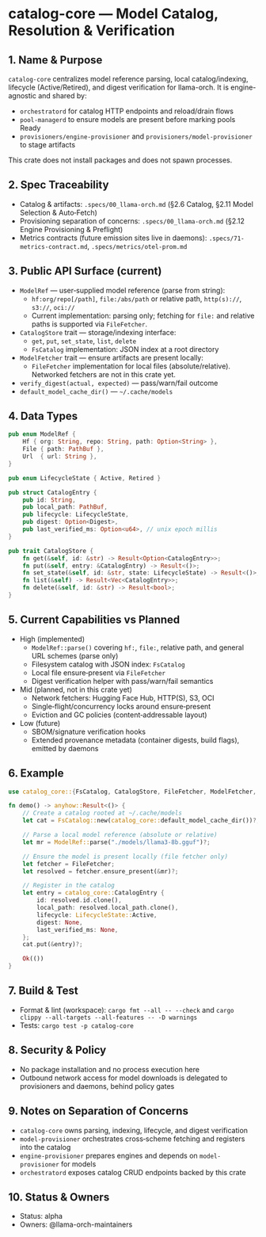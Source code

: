 # catalog-core — Model Catalog, Resolution & Verification

## 1. Name & Purpose

`catalog-core` centralizes model reference parsing, local catalog/indexing, lifecycle (Active/Retired), and digest verification for llama-orch. It is engine-agnostic and shared by:

- `orchestratord` for catalog HTTP endpoints and reload/drain flows
- `pool-managerd` to ensure models are present before marking pools Ready
- `provisioners/engine-provisioner` and `provisioners/model-provisioner` to stage artifacts

This crate does not install packages and does not spawn processes.

## 2. Spec Traceability

- Catalog & artifacts: `.specs/00_llama-orch.md` (§2.6 Catalog, §2.11 Model Selection & Auto‑Fetch)
- Provisioning separation of concerns: `.specs/00_llama-orch.md` (§2.12 Engine Provisioning & Preflight)
- Metrics contracts (future emission sites live in daemons): `.specs/71-metrics-contract.md`, `.specs/metrics/otel-prom.md`

## 3. Public API Surface (current)

- `ModelRef` — user‑supplied model reference (parse from string):
  - `hf:org/repo[/path]`, `file:/abs/path` or relative path, `http(s)://`, `s3://`, `oci://`
  - Current implementation: parsing only; fetching for `file:` and relative paths is supported via `FileFetcher`.
- `CatalogStore` trait — storage/indexing interface:
  - `get`, `put`, `set_state`, `list`, `delete`
  - `FsCatalog` implementation: JSON index at a root directory
- `ModelFetcher` trait — ensure artifacts are present locally:
  - `FileFetcher` implementation for local files (absolute/relative). Networked fetchers are not in this crate yet.
- `verify_digest(actual, expected)` — pass/warn/fail outcome
- `default_model_cache_dir()` — `~/.cache/models`

## 4. Data Types

```rust
pub enum ModelRef {
    Hf { org: String, repo: String, path: Option<String> },
    File { path: PathBuf },
    Url  { url: String },
}

pub enum LifecycleState { Active, Retired }

pub struct CatalogEntry {
    pub id: String,
    pub local_path: PathBuf,
    pub lifecycle: LifecycleState,
    pub digest: Option<Digest>,
    pub last_verified_ms: Option<u64>, // unix epoch millis
}

pub trait CatalogStore {
    fn get(&self, id: &str) -> Result<Option<CatalogEntry>>;
    fn put(&self, entry: &CatalogEntry) -> Result<()>;
    fn set_state(&self, id: &str, state: LifecycleState) -> Result<()>;
    fn list(&self) -> Result<Vec<CatalogEntry>>;
    fn delete(&self, id: &str) -> Result<bool>;
}
```

## 5. Current Capabilities vs Planned

- High (implemented)
  - `ModelRef::parse()` covering `hf:`, `file:`, relative path, and general URL schemes (parse only)
  - Filesystem catalog with JSON index: `FsCatalog`
  - Local file ensure‑present via `FileFetcher`
  - Digest verification helper with pass/warn/fail semantics
- Mid (planned, not in this crate yet)
  - Network fetchers: Hugging Face Hub, HTTP(S), S3, OCI
  - Single‑flight/concurrency locks around ensure‑present
  - Eviction and GC policies (content‑addressable layout)
- Low (future)
  - SBOM/signature verification hooks
  - Extended provenance metadata (container digests, build flags), emitted by daemons

## 6. Example

```rust
use catalog_core::{FsCatalog, CatalogStore, FileFetcher, ModelFetcher, ModelRef, LifecycleState};

fn demo() -> anyhow::Result<()> {
    // Create a catalog rooted at ~/.cache/models
    let cat = FsCatalog::new(catalog_core::default_model_cache_dir())?;

    // Parse a local model reference (absolute or relative)
    let mr = ModelRef::parse("./models/llama3-8b.gguf")?;

    // Ensure the model is present locally (file fetcher only)
    let fetcher = FileFetcher;
    let resolved = fetcher.ensure_present(&mr)?;

    // Register in the catalog
    let entry = catalog_core::CatalogEntry {
        id: resolved.id.clone(),
        local_path: resolved.local_path.clone(),
        lifecycle: LifecycleState::Active,
        digest: None,
        last_verified_ms: None,
    };
    cat.put(&entry)?;

    Ok(())
}
```

## 7. Build & Test

- Format & lint (workspace): `cargo fmt --all -- --check` and `cargo clippy --all-targets --all-features -- -D warnings`
- Tests: `cargo test -p catalog-core`

## 8. Security & Policy

- No package installation and no process execution here
- Outbound network access for model downloads is delegated to provisioners and daemons, behind policy gates

## 9. Notes on Separation of Concerns

- `catalog-core` owns parsing, indexing, lifecycle, and digest verification
- `model-provisioner` orchestrates cross‑scheme fetching and registers into the catalog
- `engine-provisioner` prepares engines and depends on `model-provisioner` for models
- `orchestratord` exposes catalog CRUD endpoints backed by this crate

## 10. Status & Owners

- Status: alpha
- Owners: @llama-orch-maintainers
